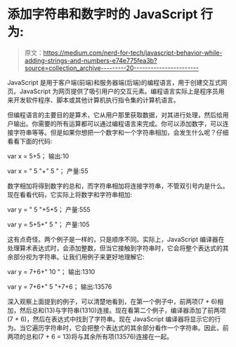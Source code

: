 # 添加字符串和数字时的 JavaScript 行为:

> 原文：<https://medium.com/nerd-for-tech/javascript-behavior-while-adding-strings-and-numbers-e74e775fea3b?source=collection_archive---------20----------------------->

JavaScript 是用于客户端(前端)和服务器端(后端)的编程语言，用于创建交互式网页。JavaScript 为网页提供了吸引用户的交互元素。编程语言实际上是程序员用来开发软件程序、脚本或其他计算机执行指令集的计算机语言。

但编程语言的主要目的是算术，它从用户那里获取数据，对其进行处理，然后给用户输出。你需要的所有运算都可以通过编程语言来完成。你可以添加数字，可以连接字符串等等。但是如果你想把一个数字和一个字符串相加，会发生什么呢？仔细看看下面的代码:

var x = 5+5；
输出:10

var x = " 5 "+" 5 "；
产量:55

数字相加将得到数字的总和，而字符串相加将连接字符串，不管双引号内是什么。现在看看代码，它实际上将数字和字符串相加:

var y = " 5 "+5+5；
产量:555

var y = 5+5+" 5 "；
产量:105

这有点奇怪。两个例子是一样的，只是顺序不同。实际上，JavaScript 编译器在处理算术表达式时，会添加整数，但当它接触到字符串时，它会将整个表达式的其余部分视为字符串。让我们用例子来更好地理解它:

var y = 7+6+" 10 "；
输出:1310

var y = 7+6+" 5 "+7+6；
输出:13576

深入观察上面提到的例子，可以清楚地看到，在第一个例子中，前两项(7 + 6)相加，然后总和(13)与字符串(1310)连接。现在看第二个例子，编译器添加了前两项(7 + 6)，然后在表达式中找到了字符串。现在 JavaScript 编译器将显示它的行为。当它遍历字符串时，它会把整个表达式的其余部分看作一个字符串。因此，前两项的总和(7 + 6 = 13)将与其余所有项(13576)连接在一起。